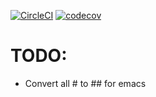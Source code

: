 [![CircleCI](https://circleci.com/gh/frbl/OnlineSuperLearner.svg?style=svg&circle-token=5badec7bf5e36f14cb653dae793d9495eeb540b3)](https://circleci.com/gh/frbl/onlinesuperlearner)
[![codecov](https://codecov.io/gh/frbl/OnlineSuperLearner/branch/master/graph/badge.svg?token=1s11gjN38m)](https://codecov.io/gh/frbl/OnlineSuperLearner)

# TODO:

- Convert all # to ## for emacs
